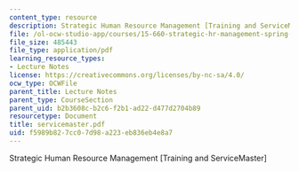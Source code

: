 ```yaml
---
content_type: resource
description: Strategic Human Resource Management [Training and ServiceMaster]
file: /ol-ocw-studio-app/courses/15-660-strategic-hr-management-spring-2003/f5989b827cc07d98a223eb836eb4e8a7_servicemaster.pdf
file_size: 485443
file_type: application/pdf
learning_resource_types:
- Lecture Notes
license: https://creativecommons.org/licenses/by-nc-sa/4.0/
ocw_type: OCWFile
parent_title: Lecture Notes
parent_type: CourseSection
parent_uid: b2b3608c-b2c6-f2b1-ad22-d477d2704b89
resourcetype: Document
title: servicemaster.pdf
uid: f5989b82-7cc0-7d98-a223-eb836eb4e8a7
---
```

Strategic Human Resource Management [Training and ServiceMaster]
